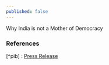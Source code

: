 ```yaml
---
published: false
---
```

Why India is not a Mother of Democracy


### References

[^pib] : [Press Release](https://pib.gov.in/PressReleaseIframePage.aspx?PRID=1956410#:~:text='Bharat%3A%20The%20Mother%20of%20Democracy,essence%20of%20Indian%20Democratic%20Ethos&text=Ministry%20of%20Culture%2C%20Government%20of,during%208%2D10%20September%202023.)